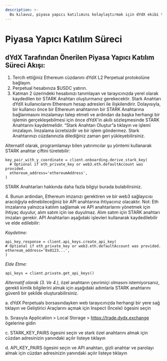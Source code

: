 ```yaml
---
description: >-
  Bu kılavuz, piyasa yapıcı katılımını kolaylaştırmak için dYdX ekibi tarafından hazırlanmıştır. Entegrasyon adımlarına başlamadan önce lütfen bu belgeyi baştan sona okuyun.
---
```


# Piyasa Yapıcı Katılım Süreci

## dYdX Tarafından Önerilen Piyasa Yapıcı Katılım Süreci Akışı:

1. Tercih ettiğiniz Ethereum cüzdanını dYdX L2 Perpetual protokolüne bağlayın.
2. Perpetual hesabınıza $USDC yatırın.
3. Katman 2 üzerindeki hesabınızı tanımlayan ve tarayıcınızda yerel olarak kaydedilen bir STARK Anahtarı oluşturmanız gerekecektir. Stark Anahtarı dYdX kullanıcılarını Ethereum hesap adresleri ile ilişkilendirir. Dolayısıyla, bir kullanıcı önce bir Ethereum anahtarının bir STARK Anahtarına bağlanmasını imzalamayı talep etmeli ve ardından da başka herhangi bir işlemin gerçekleşebilmesi için önce dYdX'in akıllı sözleşmesinde STARK Anahtarını kaydetmelidir. “Stark Anahtarı Oluştur”a tıklayın ve işlemi imzalayın. İmzalama ücretsizdir ve bir işlem göndermez. Stark Anahtarınızı cüzdanınızla dilediğiniz zaman geri yükleyebilirsiniz.

Alternatif olarak, programlamayı bilen yatırımcılar şu yöntemi kullanarak STARK anahtar çiftini türetebilir:

```
key_pair_with_y_coordinate = client.onboarding.derive_stark_key(
  # Optional if eth_private_key or web3.eth.defaultAccount was provided.
  ethereum_address='ethereumAddress',
)
```

STARK Anahtarları hakkında daha fazla bilgiyi burada bulabilirsiniz.

4\. Bunun ardından, Ethereum imzanızı gerektiren ve bir web3 sağlayıcısı aracılığıyla edinebileceğiniz bir API anahtarına ihtiyacınız olacaktır. Not: Eth imzalarına yalnızca katılım sağlamak ve API anahtarlarını yönetmek için ihtiyaç duyulur, alım satım için ise duyulmaz. Alım satım için STARK anahtarı imzaları gerekir. API Anahtarları aşağıdaki işlevleri kullanarak kaydedilebilir ve elde edilebilir:

_Kaydetme:_

```
api_key_response = client.api_keys.create_api_key(
# Optional if eth_private_key or web3.eth.defaultAccount was provided.
ethereum_address='0x0123...',
)
```

_Elde Etme:_

```
api_keys = client.private.get_api_keys()
```

_Alternatif olarak (3. Ve 4.)_, özel anahtarın çevrimiçi olmasını istemiyorsanız, gerekli kimlik bilgilerini almak için aşağıdaki adımlarla STARK anahtarını güvenli bir şekilde oluşturabilirsiniz.

a. dYdX Perpetuals borsasındayken web tarayıcınızda herhangi bir yere sağ tıklayın ve Geliştirici Araçlarını açmak için Inspect (İncele) ögesini seçin

b. Sırasıyla Application > Local Storage > https://trade.dydx.exchange ögelerine gidin

c. STARK\_KEY\_PAIRS ögesini seçin ve stark özel anahtarını almak için cüzdan adresinizin yanındaki açılır listeye tıklayın

d. API\_KEY\_PAIRS ögesini seçin ve API anahtarı, gizli anahtar ve parolayı almak için cüzdan adresinizin yanındaki açılır listeye tıklayın
